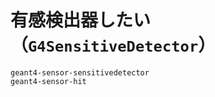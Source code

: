 # 有感検出器したい（``G4SensitiveDetector``）

```{toctree}
geant4-sensor-sensitivedetector
geant4-sensor-hit
```
